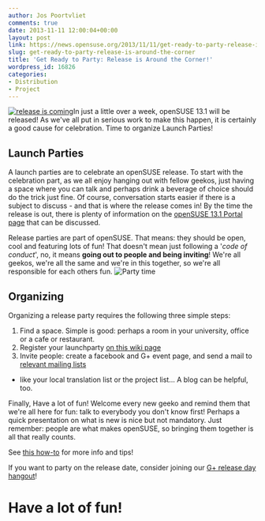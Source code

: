 ```yaml
---
author: Jos Poortvliet
comments: true
date: 2013-11-11 12:00:04+00:00
layout: post
link: https://news.opensuse.org/2013/11/11/get-ready-to-party-release-is-around-the-corner/
slug: get-ready-to-party-release-is-around-the-corner
title: 'Get Ready to Party: Release is Around the Corner!'
wordpress_id: 16826
categories:
- Distribution
- Project
---
```


[![release is coming](//news.opensuse.org/wp-content/uploads/2013/03/release-is-coming-header.png)](http://www.opensuse.org/Portal:13.1)In just a little over a week, openSUSE 13.1 will be released! As we've all put in serious work to make this happen, it is certainly a good cause for celebration. Time to organize Launch Parties!


## Launch Parties


A launch parties are to celebrate an openSUSE release. To start with the celebration part, as we all enjoy hanging out with fellow geekos, just having a space where you can talk and perhaps drink a beverage of choice should do the trick just fine. Of course, conversation starts easier if there is a subject to discuss - and that is where the release comes in! By the time the release is out, there is plenty of information on the [openSUSE 13.1 Portal page](https://www.opensuse.org/Portal:13.1) that can be discussed.

Release parties are part of openSUSE. That means: they should be open, cool and featuring lots of fun! That doesn't mean just following a '_code of conduct_', no, it means **going out to people and being inviting**! We're all geekos, we're all the same and we're in this together, so we're all responsible for each others fun.
![Party time](//news.opensuse.org/wp-content/uploads/2013/07/9317761281_0ec2cf6422_b.jpg)


## Organizing


Organizing a release party requires the following three simple steps:



1. Find a space. Simple is good: perhaps a room in your university, office or a cafe or restaurant.
2. Register your launchparty [on this wiki page](https://en.opensuse.org/openSUSE:Launch_parties)
3. Invite people: create a facebook and G+ event page, and send a mail to [relevant mailing lists](http://lists.opensuse.org/)

- like your local translation list or the project list... A blog can be helpful, too.

Finally, Have a lot of fun! Welcome every new geeko and remind them that we're all here for fun: talk to everybody you don't know first! Perhaps a quick presentation on what is new is nice but not mandatory. Just remember: people are what makes openSUSE, so bringing them together is all that really counts.

See [this how-to](https://en.opensuse.org/openSUSE:Launch_party_HOWTO) for more info and tips!

If you want to party on the release date, consider joining our [G+ release day hangout](https://plus.google.com/events/c41ppnm1vm0l29d9mdt27kqtdj4)!


# Have a lot of fun!
